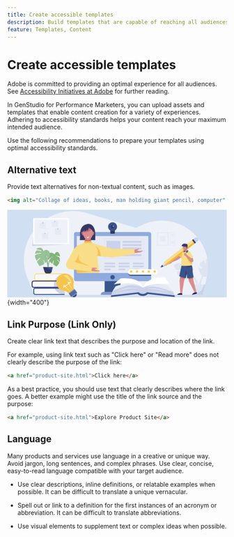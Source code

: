```yaml
---
title: Create accessible templates
description: Build templates that are capable of reaching all audiences for use in Adobe GenStudio for Performance Marketers.
feature: Templates, Content
---
```


# Create accessible templates

Adobe is committed to providing an optimal experience for all audiences. See [Accessibility Initiatives at Adobe](https://www.adobe.com/trust/accessibility/initiatives.html) for further reading.

In GenStudio for Performance Marketers, you can upload assets and templates that enable content creation for a variety of experiences. Adhering to accessibility standards helps your content reach your maximum intended audience.

Use the following recommendations to prepare your templates using optimal accessibility standards.

## Alternative text

Provide text alternatives for non-textual content, such as images.

```html
<img alt="Collage of ideas, books, man holding giant pencil, computer" src="card-create-assets.png">
```

![Collage of ideas, books, man holding giant pencil, computer](../../assets/card-create-assets.png){width="400"}

## Link Purpose (Link Only)

Create clear link text that describes the purpose and location of the link.

For example, using link text such as "Click here" or "Read more" does not clearly describe the purpose of the link:

```html
<a href="product-site.html">Click here</a>
```

As a best practice, you should use text that clearly describes where the link goes. A better example might use the title of the link source and the purpose:

```html
<a href="product-site.html">Explore Product Site</a>
```

## Language

Many products and services use language in a creative or unique way. Avoid jargon, long sentences, and complex phrases. Use clear, concise, easy-to-read language compatible with your target audience.

- Use clear descriptions, inline definitions, or relatable examples when possible. It can be difficult to translate a unique vernacular.

- Spell out or link to a definition for the first instances of an acronym or abbreviation. It can be difficult to translate abbreviations.

- Use visual elements to supplement text or complex ideas when possible.

